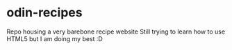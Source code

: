 # odin-recipes
Repo housing a very barebone recipe website
Still trying to learn how to use HTML5 but I am doing my best :D
